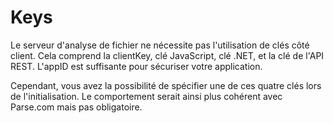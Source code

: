 # Keys

Le serveur d'analyse de fichier ne nécessite pas l'utilisation de clés côté client. Cela comprend la clientKey, clé JavaScript, clé .NET, et la clé de l'API REST. L'appID est suffisante pour sécuriser votre application.

Cependant, vous avez la possibilité de spécifier une de ces quatre clés lors de l'initialisation. Le comportement serait ainsi plus cohérent avec Parse.com mais pas obligatoire.
